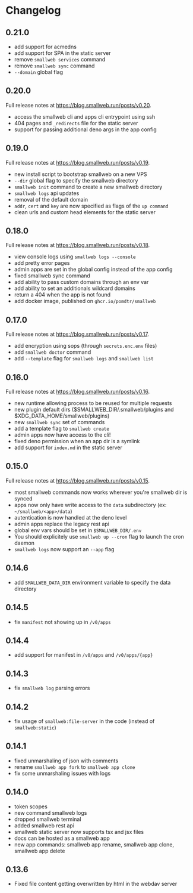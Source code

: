 # Changelog

## 0.21.0

- add support for acmedns
- add support for SPA in the static server
- remove `smallweb services` command
- remove `smallweb sync` command
- `--domain` global flag

## 0.20.0

Full release notes at <https://blog.smallweb.run/posts/v0.20>.

- access the smallweb cli and apps cli entrypoint using ssh
- 404 pages and `_redirects` file for the static server
- support for passing additional deno args in the app config

## 0.19.0

Full release notes at <https://blog.smallweb.run/posts/v0.19>.

- new install script to bootstrap smallweb on a new VPS
- `--dir` global flag to specify the smallweb directory
- `smallweb init` command to create a new smallweb directory
- `smallweb logs` api updates
- removal of the default domain
- `addr`, `cert` and `key` are now specified as flags of the `up command`
- clean urls and custom head elements for the static server

## 0.18.0

Full release notes at <https://blog.smallweb.run/posts/v0.18>.

- view console logs using `smallweb logs --console`
- add pretty error pages
- admin apps are set in the global config instead of the app config
- fixed smallweb sync command
- add ability to pass custom domains through an env var
- add ability to set an additionals wildcard domains
- return a 404 when the app is not found
- add docker image, published on `ghcr.io/pomdtr/smallweb`

## 0.17.0

Full release notes at <https://blog.smallweb.run/posts/v0.17>.

- add encryption using sops (through `secrets.enc.env` files)
- add `smallweb doctor` command
- add `--template` flag for `smallweb logs` and `smallweb list`

## 0.16.0

Full release notes at <https://blog.smallweb.run/posts/v0.16>.

- new runtime allowing process to be reused for multiple requests
- new plugin default dirs ($SMALLWEB_DIR/.smallweb/plugins and $XDG_DATA_HOME/smallweb/plugins)
- new `smallweb sync` set of commands
- add a template flag to `smallweb create`
- admin apps now have access to the cli!
- fixed deno permission when an app dir is a symlink
- add support for `index.md` in the static server

## 0.15.0

Full release notes at <https://blog.smallweb.run/posts/v0.15>.

- most smallweb commands now works wherever you're smallweb dir is synced
- apps now only have write access to the `data` subdirectory (ex: `~/smallweb/<app>/data`)
- autentication is now handled at the deno level
- admin apps replace the legacy rest api
- global env vars should be set in `$SMALLWEB_DIR/.env`
- You should explicitely use `smallweb up --cron` flag to launch the cron daemon
- `smallweb logs` now support an `--app` flag

## 0.14.6

- add `SMALLWEB_DATA_DIR` environment variable to specify the data directory

## 0.14.5

- fix `manifest` not showing up in `/v0/apps`

## 0.14.4

- add support for manifest in `/v0/apps` and `/v0/apps/{app}`

## 0.14.3

- fix `smallweb log` parsing errors

## 0.14.2

- fix usage of `smallweb:file-server` in the code (instead of `smallweb:static`)

## 0.14.1

- fixed unmarshaling of json with comments
- rename `smallweb app fork` to `smallweb app clone`
- fix some unmarshaling issues with logs

## 0.14.0

- token scopes
- new command smallweb logs
- dropped smallweb terminal
- added smallweb rest api
- smallweb static server now supports tsx and jsx files
- docs can be hosted as a smallweb app
- new app commands: smallweb app rename, smallweb app clone, smallweb app delete

## 0.13.6

- Fixed file content getting overwritten by html in the webdav server
